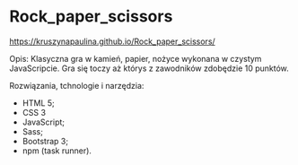 # Rock_paper_scissors

https://kruszynapaulina.github.io/Rock_paper_scissors/

Opis:
Klasyczna gra w kamień, papier, nożyce wykonana w czystym JavaScripcie. Gra się toczy aż którys z zawodników zdobędzie 10 punktów.

Rozwiązania, tchnologie i narzędzia:

- HTML 5;
- CSS 3
- JavaScript;
- Sass;
- Bootstrap 3;
- npm (task runner).
